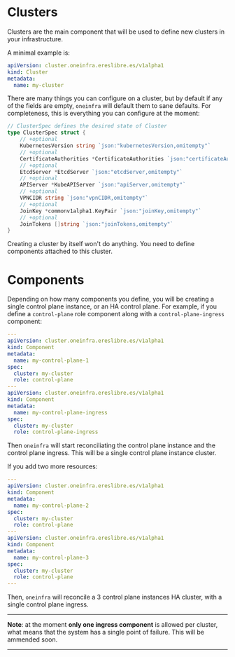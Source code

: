 # Clusters

Clusters are the main component that will be used to define new
clusters in your infrastructure.

A minimal example is:

```yaml
apiVersion: cluster.oneinfra.ereslibre.es/v1alpha1
kind: Cluster
metadata:
  name: my-cluster
```

There are many things you can configure on a cluster, but by default
if any of the fields are empty, `oneinfra` will default them to sane
defaults. For completeness, this is everything you can configure at
the moment:

```go
// ClusterSpec defines the desired state of Cluster
type ClusterSpec struct {
	// +optional
	KubernetesVersion string `json:"kubernetesVersion,omitempty"`
	// +optional
	CertificateAuthorities *CertificateAuthorities `json:"certificateAuthorities,omitempty"`
	// +optional
	EtcdServer *EtcdServer `json:"etcdServer,omitempty"`
	// +optional
	APIServer *KubeAPIServer `json:"apiServer,omitempty"`
	// +optional
	VPNCIDR string `json:"vpnCIDR,omitempty"`
	// +optional
	JoinKey *commonv1alpha1.KeyPair `json:"joinKey,omitempty"`
	// +optional
	JoinTokens []string `json:"joinTokens,omitempty"`
}
```

Creating a cluster by itself won't do anything. You need to define
components attached to this cluster.


# Components

Depending on how many components you define, you will be creating a
single control plane instance, or an HA control plane. For example, if
you define a `control-plane` role component along with a
`control-plane-ingress` component:

```yaml
---
apiVersion: cluster.oneinfra.ereslibre.es/v1alpha1
kind: Component
metadata:
  name: my-control-plane-1
spec:
  cluster: my-cluster
  role: control-plane
---
apiVersion: cluster.oneinfra.ereslibre.es/v1alpha1
kind: Component
metadata:
  name: my-control-plane-ingress
spec:
  cluster: my-cluster
  role: control-plane-ingress
```

Then `oneinfra` will start reconciliating the control plane instance
and the control plane ingress. This will be a single control plane
instance cluster.

If you add two more resources:

```yaml
---
apiVersion: cluster.oneinfra.ereslibre.es/v1alpha1
kind: Component
metadata:
  name: my-control-plane-2
spec:
  cluster: my-cluster
  role: control-plane
---
apiVersion: cluster.oneinfra.ereslibre.es/v1alpha1
kind: Component
metadata:
  name: my-control-plane-3
spec:
  cluster: my-cluster
  role: control-plane
---
```

Then, `oneinfra` will reconcile a 3 control plane instances HA
cluster, with a single control plane ingress.

---

**Note**: at the moment **only one ingress component** is allowed per
cluster, what means that the system has a single point of
failure. This will be ammended soon.

---
